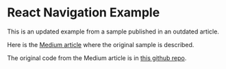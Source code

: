 # React Navigation Example

This is an updated example from a sample published in an outdated article.

Here is the [Medium article](https://medium.com/async-la/react-navigation-stacks-tabs-and-drawers-oh-my-92edd606e4db) where the original sample is described.

The original code from the Medium article is in [this github repo](https://github.com/computerjazz/rn-navigators).
